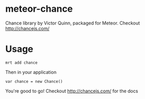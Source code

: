 meteor-chance
=============

Chance library by Victor Quinn, packaged for Meteor. Checkout http://chancejs.com/

Usage
=====

`mrt add chance`
 
Then in your application

`var chance = new Chance()`
 
You're good to go! Checkout http://chancejs.com/ for the docs

